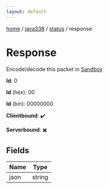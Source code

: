 ```yaml
---
layout: default
---
```


[home](/)  /  [java338](/protocol/java338)  /  [status](/protocol/java338/status)  /  response

# Response

Encode/decode this packet in [Sandbox](../../../sandbox/java338#Status.Response)

**Id**: 0

**Id** (hex): 00

**Id** (bin): 00000000

**Clientbound**: ✔️

**Serverbound**: ✖️

## Fields

Name | Type
---|---
json | string

